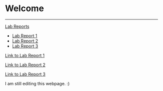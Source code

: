 # **Welcome**
---
<div class="dropdown">
  <a
    class="btn btn-primary dropdown-toggle"
    href="#"
    role="button"
    id="dropdownMenuLink"
    data-mdb-toggle="dropdown"
    aria-expanded="false"
  >
    Lab Reports
  </a>

  <ul class="dropdown-menu" aria-labelledby="dropdownMenuLink">
    <li><a class="dropdown-item" href="/lab-report-1-week-2.md">Lab Report 1</a></li>
    <li><a class="dropdown-item" href="/lab-report-2-week-4.md">Lab Report 2</a></li>
    <li><a class="dropdown-item" href="/lab-report-3-week-6.md">Lab Report 3</a></li>
  </ul>
</div>

[Link to Lab Report 1](/lab-report-1-week-2.md)

[Link to Lab Report 2](/lab-report-2-week-4.md)

[Link to Lab Report 3](/lab-report-3-week-6.md)

I am still editing this webpage. :)
